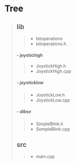# Tree

> ## lib
 > > -  bitoperations
 > > - bitoperations.h
> #### - joystichigh
 > > -  JoystickHigh.h
 > > - JoystickHigh.cpp
> ##### - joysticklow
 > > - JoystickLow.h
 > > - JoystickLow.cpp
> ##### -  dibse
 > > - SimpleBlink.h
 > > - SompleBlink.cpp
> ## src
> > - main.cpp